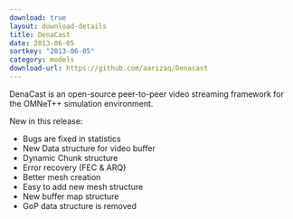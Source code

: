 ```yaml
---
download: true
layout: download-details
title: DenaCast
date: 2013-06-05
sortkey: "2013-06-05"
category: models
download-url: https://github.com/aarizaq/Denacast
---
```


DenaCast is an open-source peer-to-peer video streaming framework for the OMNeT++ simulation environment.

New in this release:
- Bugs are fixed in statistics
- New Data structure for video buffer
- Dynamic Chunk structure
- Error recovery (FEC & ARQ)
- Better mesh creation
- Easy to add new mesh structure
- New buffer map structure
- GoP data structure is removed

